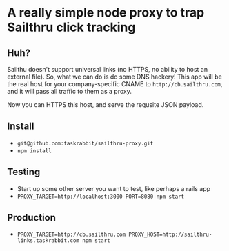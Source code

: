 # A really simple node proxy to trap Sailthru click tracking

## Huh?
Sailthu doesn't support universal links (no HTTPS, no ability to host an external file).  So, what we can do is do some DNS hackery!  This app will be the real host for your company-specific CNAME to `http://cb.sailthru.com`, and it will pass all traffic to them as a proxy.

Now you can HTTPS this host, and serve the requsite JSON payload.  

## Install
- `git@github.com:taskrabbit/sailthru-proxy.git`
- `npm install`

## Testing
- Start up some other server you want to test, like perhaps a rails app
- `PROXY_TARGET=http://localhost:3000 PORT=8080 npm start`

## Production
- `PROXY_TARGET=http://cb.sailthru.com PROXY_HOST=http://sailthru-links.taskrabbit.com npm start`
